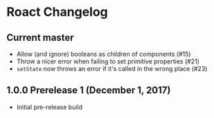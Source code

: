 # Roact Changelog

## Current master
* Allow (and ignore) booleans as children of components (#15)
* Throw a nicer error when failing to set primitive properties (#21)
* `setState` now throws an error if it's called in the wrong place (#23)

## 1.0.0 Prerelease 1 (December 1, 2017)
* Initial pre-release build